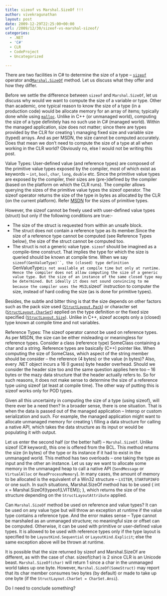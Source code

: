 ```yaml
---
title: sizeof vs Marshal.SizeOf !!!
author: vivekragunathan
layout: post
date: 2009-12-29T22:25:00+00:00
url: /2009/12/30/sizeof-vs-marshal-sizeof/
categories:
  - .NET
  - 'C#'
  - CLR
  - CodeProject
  - Uncategorized

---
```


There are two facilities in C# to determine the size of a type – [`sizeof`](http://msdn.microsoft.com/en-us/library/eahchzkf.aspx) operator and[`Marshal.SizeOf`](http://msdn.microsoft.com/en-us/library/5s4920fa.aspx) method. Let us discuss what they offer and how they differ.

Before we settle the difference between `sizeof` and `Marshal.SizeOf`, let us discuss why would we want to compute the size of a variable or type. Other than academic, one typical reason to know the size of a type (in a production code) would be allocate memory for an array of items; typically done while using [`malloc`](http://msdn.microsoft.com/en-us/library/6ewkz86d(VS.80).aspx). Unlike in C++ (or unmanaged world), computing the size of a type definitely has no such use in C# (managed world). Within the managed application, size does not matter; since there are types provided by the CLR for creating \ managing fixed size and variable size (typed) arrays. And as per MSDN, the size cannot be computed accurately. Does that mean we don’t need to compute the size of a type at all when working in the CLR world? Obviously no, else I would not be writing this post.

Value Types: User-defined value (and reference types) are composed of the primitive value types exposed by the compiler, most of which exist as keywords – `int`, `bool`, `char`, `long`, `double` etc. Since the primitive value types are exposed by the compiler, their sizes are (pre-)defined by the compiler (based on the platform on which the CLR runs). The compiler allows querying the sizes of the primitive value types the sizeof operator. The sizeof operator returns the size of the type in bytes as allocated by the CLR (on the current platform). Refer [MSDN](http://msdn.microsoft.com/en-us/library/eahchzkf(VS.85).aspx) for the sizes of primitive types.

However, the sizeof cannot be freely used with user-defined value types (struct) but only if the following conditions are true:-

- The size of the struct is requested from within an unsafe block.
- The struct does not contain a reference type as its member.Since the size of a reference type cannot be computed (see Reference Types below), the size of the struct cannot be computed too.
- The struct is not a generic value type. `sizeof` should be imagined as a compile-time construct. That implies the type for which the size is queried should be known at compile time. When we say `sizeof(GenValueType)``, the (closed) type definition `GenValueType` is not available at compile time but only at runtime. Hence the compiler does not allow computing the size of a generic value type. But the size of an instance of the same closed type may be determined. But ideally it does not sound convincing to me because the compiler uses the MSIL `sizeof` instruction to computer the size, instead of hard coding the size (as is done for primitive types).


Besides, the subtle and bitter thing is that the size depends on other factors such as the pack size used ([`StructLayout.Pack`](http://msdn.microsoft.com/en-us/library/system.runtime.interopservices.structlayoutattribute.pack.aspx)) or character set ([`StructLayout.CharSet`](http://msdn.microsoft.com/en-us/library/system.runtime.interopservices.structlayoutattribute(VS.85).aspx)) applied on the type definition or the fixed size specified ([``StructLayout.Size``](http://msdn.microsoft.com/en-us/library/system.runtime.interopservices.structlayoutattribute(VS.85).aspx)). Unlike in C++, sizeof accepts only a (closed) type known at compile time and not variables.

Reference Types: The sizeof operator cannot be used on reference types. As per MSDN, the size can be either misleading or meaningless for reference types. Consider a class (reference type) SomeClass containing a char and a string. Reference types are basically (C++) pointer like. When computing the size of SomeClass, which aspect of the string member should be consider – the reference (4 bytes) or the value (n bytes)? Also, every .NET object incurs a 16 (I guess) byte header overhead. Should we consider the header size too and the same question applies here too – 16 bytes or the mazy data structure that the header actually refers to. So for such reasons, it does not make sense to determine the size of a reference type using sizeof (at least at compile time). The other way of putting this is sizeof works only for POD types.

Given all this uncertainty in computing the size of a type (using sizeof), will there ever be a need then? In a broader sense, there is one situation. That is when the data is passed out of the managed application – Interop or custom serialization and such. For example, the managed application might want to allocate unmanaged memory for creating \ filling a data structure for calling a native API, which takes the data structure as its input or would be populating it with output.

Let us enter the second half (or the better half) – `Marshal.SizeOf`. Unlike sizeof (C# keyword), this one is offered from the BCL. This method returns the size (in bytes) of the type or its instance if it had to exist in the unmanaged world. This method has two overloads – one taking the type as input and the other an instance. Let us say we want to allocate some memory in the unmanaged heap to call a native API (`SendMessage` or `VirtualAlloc` or `ReadProcessMemory`). In many cases, the amount of memory to be allocated is the equivalent of a Win32 structure – `LVITEM`, `STARTUPINFO` or one such. In such situations, Marshal.SizeOf method has to be used { int x = Marshal.SizeOf(typeof(LVITEM)); }, which returns the size of the structure depending on the `StructLayoutAttribute` applied.

Can `Marshal.SizeOf` method be used on reference and value types? It can be used on any value type but will throw an exception at runtime if the value type contains a reference type. And the error makes sense – Type cannot be marshaled as an unmanaged structure; no meaningful size or offset can be computed. Otherwise, it can be used with primitive or user-defined value types. It is allowed to be used with reference types only if the type layout is specified to be `LayoutKind.Sequential` or `LayoutKind.Explicit`; else the same exception above will be thrown at runtime.

It is possible that the size returned by sizeof and Marshal.SizeOf are different, as with the case of char. sizeof(char) is 2 since CLR is an Unicode beast. `Marshal.SizeOf(char)` will return 1 since a char in the unmanaged world takes up one byte. However, `Marshal.SizeOf(SomeStruct)` may report  that its char member consumes two bytes (by default) or made to take up one byte (if the `StructLayout.CharSet = CharSet.Ansi`).

Do I need to conclude something?
